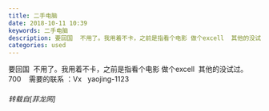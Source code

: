 ```yaml
---
title: 二手电脑
date: 2018-10-11 10:39
keywords: 二手电脑
description: 要回国  不用了。我用着不卡，之前是指看个电影 做个excell  其他的没试过。700    需要的联系 ：Vx   yaojing-1123
categories: used
---
```

<td class="t_f" id="postmessage_1996086">

要回国  不用了。我用着不卡，之前是指看个电影 做个excell  其他的没试过。700    需要的联系 ：Vx   yaojing-1123</td>
###### 转载自[菲龙网]